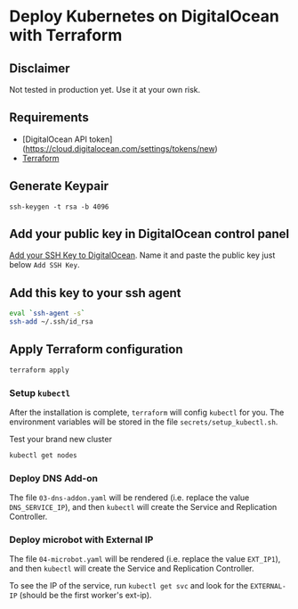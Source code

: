 # Deploy Kubernetes on DigitalOcean with Terraform

## Disclaimer

Not tested in production yet. Use it at your own risk.

## Requirements

* [DigitalOcean API token] (https://cloud.digitalocean.com/settings/tokens/new)
* [Terraform](https://www.terraform.io/)

## Generate Keypair
```
ssh-keygen -t rsa -b 4096
```

## Add your public key in DigitalOcean control panel

[Add your SSH Key to DigitalOcean](https://cloud.digitalocean.com/settings/security). Name it and paste the public key just below `Add SSH Key`.

## Add this key to your ssh agent

```bash
eval `ssh-agent -s`
ssh-add ~/.ssh/id_rsa
```

## Apply Terraform configuration

```bash
terraform apply
```

### Setup `kubectl`

After the installation is complete, `terraform` will config `kubectl` for you. The environment variables will be stored in the file `secrets/setup_kubectl.sh`.

Test your brand new cluster

```bash
kubectl get nodes
```

### Deploy DNS Add-on

The file `03-dns-addon.yaml` will be rendered (i.e. replace the value `DNS_SERVICE_IP`), and then `kubectl` will create the Service and Replication Controller.

### Deploy microbot with External IP

The file `04-microbot.yaml` will be rendered (i.e. replace the value `EXT_IP1`), and then `kubectl` will create the Service and Replication Controller.

To see the IP of the service, run `kubectl get svc` and look for the `EXTERNAL-IP` (should be the first worker's ext-ip).
